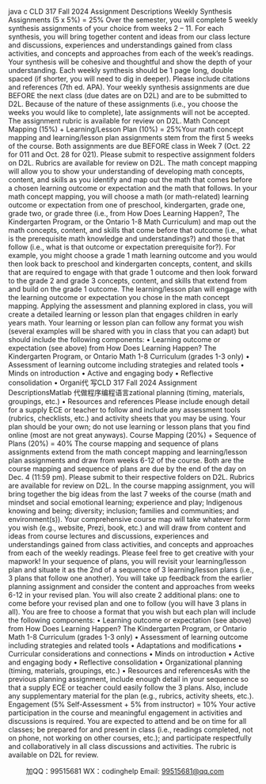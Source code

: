 java c
CLD 317 Fall 2024   Assignment Descriptions
Weekly Synthesis   Assignments (5   x 5%) = 25%
Over   the semester,   you   will complete 5   weekly synthesis assignments of   your choice   from weeks 2   – 11. For each synthesis,   you   will bring   together content and ideas   from our class         lecture and discussions, experiences and understandings gained   from class activities, and   concepts and approaches   from each of   the   week’s readings. Your synthesis   will be cohesive and   thoughtful and show   the depth of   your understanding. Each   weekly synthesis   should be 1 page long, double spaced (if shorter,   you   will need to dig in deeper).   Please   include citations and references (7th   ed.   APA).   Your   weekly synthesis assignments   are due   BEFORE the next class (due dates are on D2L) and are   to be submitted to D2L. Because of   the nature of these assignments (i.e.,   you choose   the   weeks   you   would like   to complete),      late assignments   will not be accepted. The assignment rubric is available   for review on   D2L.
Math Concept Mapping   (15%) + Learning/Lesson Plan (10%) = 25%Your math concept mapping and learning/lesson plan assignments stem   from   the   first 5      weeks of the course.   Both assignments are due BEFORE class in Week 7 (Oct. 22 for 011   and Oct. 28   for 021).   Please submit   to respective assignment   folders on D2L. Rubrics are   available   for review on D2L.
The math concept mapping   will allow   you   to show   your understanding of developing math   concepts, content, and skills as   you identify and map out   the math   that comes before   a   chosen learning outcome or expectation and   the math that   follows. In   your math concept   mapping,   you   will choose a math (or math-related) learning outcome or   expectation   from   one of preschool, kindergarten, grade one, grade   two, or   grade   three (i.e., from How   Does   Learning   Happen?, The Kindergarten Program, or   the Ontario 1-8 Math Curriculum) and   map out   the math concepts, content, and skills   that   come before   that outcome (i.e.,   what      is   the prerequisite math knowledge and understandings?) and   those   that   follow (i.e.,   what      is   that outcome or expectation prerequisite   for?). For example,   you might choose a grade 1   math learning outcome and   you   would   then look back   to   preschool and kindergarten   concepts, content, and skills   that are required   to engage   with   that grade 1 outcome and   then look   forward   to   the grade 2 and   grade 3 concepts, content, and skills   that extend   from   and build on   the grade 1 outcome.
The learning/lesson plan   will engage   with   the learning outcome or expectation   you chose in   the math concept mapping. Applying   the assessment and planning explored in class,   you will create a detailed learning or lesson plan that engages children in early   years math.
Your learning or lesson plan can follow any   format   you   wish (several examples   will be shared   with   you in class   that   you can adapt) but should include   the   following components:
•          Learning outcome or expectation (see above)   from How   Does Learning   Happen?   The Kindergarten Program, or Ontario Math 1-8 Curriculum (grades 1-3 only)
•         Assessment of learning outcome including strategies and related   tools
•          Minds on introduction
•         Active and engaging body
•          Reflective consolidation
•          Organi代 写CLD 317 Fall 2024 Assignment DescriptionsMatlab
代做程序编程语言zational planning (timing, materials, groupings, etc.)
•          Resources and references
Please include enough detail for a supply ECE or   teacher   to   follow and include any   assessment tools (rubrics, checklists, etc.) and activity sheets   that   you may be using. Your   plan should be   your own; do not use learning or lesson plans   that   you   find online (most are   not great anyways).
Course Mapping (20%) + Sequence of Plans (20%) =   40%
The course mapping and sequence of   plans assignments extend from   the math concept mapping and learning/lesson plan assignments and draw   from   weeks 6-12 of   the course. Both are   the course mapping and sequence of plans are due by   the end of   the day on Dec.   4 (11:59 pm). Please submit   to   their respective   folders on D2L.   Rubrics are available   for review on D2L.
In   the course mapping assignment,   you   will bring   together   the big ideas   from   the last 7 weeks of the course (math and mindset and social emotional   learning; experience and play; Indigenous knowing and being; diversity; inclusion;   families and communities; and   environment(s)).   Your comprehensive course map   will   take   whatever   form   you   wish (e.g., website, Prezi, book, etc.) and   will draw   from content and ideas   from course lectures and discussions, experiences and understandings   gained   from class activities, and concepts and approaches   from each of   the   weekly readings. Please   feel   free   to get creative   with   your   mapwork!
In   your sequence of plans,   you   will revisit   your learning/lesson plan and situate it as   the 2nd   of a sequence of 3 learning/lesson plans (i.e., 3 plans   that   follow one another).   You   will take up   feedback   from   the earlier planning assignment and consider   the content and approaches   from   weeks 6-12 in   your revised plan.   You   will also create 2 additional plans:   one   to come before   your revised plan and one   to   follow (you   will have 3 plans in all). You are   free   to choose a   format that   you   wish but each plan will include   the   following   components:
•          Learning outcome or expectation (see above)   from How   Does Learning   Happen?   The Kindergarten Program, or Ontario Math 1-8 Curriculum (grades 1-3 only)
•         Assessment of learning outcome including strategies and related   tools
•         Adaptations and modifications
•         Curricular considerations and connections
•          Minds on introduction
•         Active and engaging body
•          Reflective consolidation
•          Organizational planning (timing, materials, groupings, etc.)
•          Resources and referencesAs   with the previous planning assignment, include enough detail in   your sequence   so   that   a supply ECE or   teacher could easily   follow   the 3 plans. Also, include any supplementary material   for   the plan (e.g., rubrics, activity sheets, etc.).
Engagement (5% Self-Assessment + 5% from instructor)   = 10%
Your active participation in   the course and meaningful engagement in activities and discussions is required.   You are expected to attend and be on   time   for all classes; be prepared for and present in class (i.e., readings completed, not on phone, not   working on other courses, etc.); and participate respectfully and collaboratively in all class   discussions and activities.   The   rubric is available on D2L   for review.





         
加QQ：99515681  WX：codinghelp  Email: 99515681@qq.com
